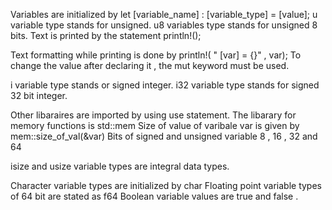 Variables are initialized by let [variable_name] : [variable_type] = [value];
u variable type stands for unsigned.
u8 variables type stands for unsigned 8 bits.
Text is printed by the statement println!();

Text formatting while printing is done by println!( " [var] = {}" , var);
To change the value after declaring it , the mut keyword must be used.

i variable type stands or signed integer.
i32 variable type stands for signed 32 bit integer.

Other libaraires are imported by using use statement.
The libarary for memory functions is std::mem
Size of value of varibale var is given by mem::size_of_val(&var)
Bits of signed and unsigned variable 8 , 16 , 32 and 64

isize and usize variable types are integral data types.

Character variable types are initialized by char
Floating point variable types of 64 bit are stated as f64
Boolean variable values are true and false .



 

